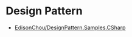 # Design Pattern

- [EdisonChou/DesignPattern.Samples.CSharp](https://github.com/EdisonChou/DesignPattern.Samples.CSharp)
